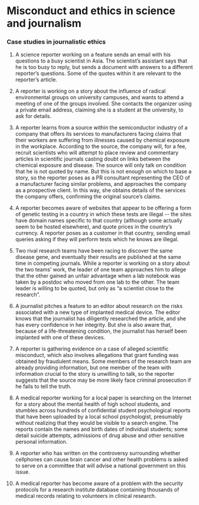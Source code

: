 # Misconduct and ethics in science and journalism

### Case studies in journalistic ethics

1)  A science reporter working on a feature sends an email with his questions to a busy scientist in Asia. The scientist’s assistant says that he is too busy to reply, but sends a document with answers to a different reporter’s questions. Some of the quotes within it are relevant to the reporter’s article.

2) A reporter is working on a story about the influence of radical environmental groups on university campuses, and wants to attend a meeting of one of the groups involved. She contacts the organizer using a private email address, claiming she is a student at the university, to ask for details.

3) A reporter learns from a source within the semiconductor industry of a company that offers its services to manufacturers facing claims that their workers are suffering from illnesses caused by chemical exposure in the workplace. According to the source, the company will, for a fee, recruit scientists who will attempt to place review and commentary articles in scientific journals casting doubt on links between the chemical exposure and disease. The source will only talk on condition that he is not quoted by name. But this is not enough on which to base a story, so the reporter poses as a PR consultant representing the CEO of a manufacturer facing similar problems, and approaches the company as a prospective client. In this way, she obtains details of the services the company offers, confirming the original source’s claims.

4)  A reporter becomes aware of websites that appear to be offering a form of genetic testing in a country in which these tests are illegal -- the sites have domain names specific to that country (although some actually seem to be hosted elsewhere), and quote prices in the country’s currency. A reporter poses as a customer in that country, sending email queries asking if they will perform tests which he knows are illegal.

5) Two rival research teams have been racing to discover the same disease gene, and eventually their results are published at the same time in competing journals. While a reporter is working on a story about the two teams’ work, the leader of one team approaches him to allege that the other gained an unfair advantage when a lab notebook was taken by a postdoc who moved from one lab to the other. The team leader is willing to be quoted, but only as “a scientist close to the research”.

6) A journalist pitches a feature to an editor about research on the risks associated with a new type of implanted medical device. The editor knows that the journalist has diligently researched the article, and she has every confidence in her integrity. But she is also aware that, because of a life-threatening condition, the journalist has herself been implanted with one of these devices.

7) A reporter is gathering evidence on a case of alleged scientific misconduct, which also involves allegations that grant funding was obtained by fraudulent means. Some members of the research team are already providing information, but one member of the team with information crucial to the story is unwilling to talk, so the reporter suggests that the source may be more likely face criminal prosecution if he fails to tell the truth.

8) A medical reporter working for a local paper is searching on the Internet for a story about the mental health of high school students, and stumbles across hundreds of confidential student psychological reports that have been uploaded by a local school psychologist, presumably without realizing that they would be visible to a search engine. The reports contain the names and birth dates of individual students; some detail suicide attempts, admissions of drug abuse and other sensitive personal information.

9) A reporter who has written on the controversy surrounding whether cellphones can cause brain cancer and other health problems is asked to serve on a committee that will advise a national government on this issue.

10) A medical reporter has become aware of a problem with the security protocols for a research institute database containing thousands of medical records relating to volunteers in clinical research.







